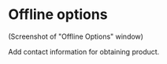 # Offline options

\(Screenshot of "Offline Options" window\)

Add contact information for obtaining product.

